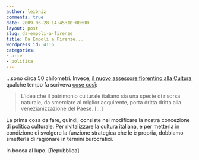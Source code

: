 ```yaml
---
author: leibniz
comments: true
date: 2009-06-28 14:45:10+00:00
layout: post
slug: da-empoli-a-firenze
title: Da Empoli a Firenze...
wordpress_id: 4116
categories:
- arte
- politica
---
```


...sono circa 50 chilometri. Invece, [il nuovo assessore fiorentino alla Cultura](http://firenze.repubblica.it/dettaglio/Comune-ecco-la-squadra-di-Renzi-Il-sindaco-presenta-la-nuova-giunta/1662269), qualche tempo fa scriveva [cose così](http://www.ibs.it/code/9788831789233/da-empoli-giuliano/sindrome-meucci-contro):


> L'idea che il patrimonio culturale italiano sia una specie di risorsa naturale, da smerciare al miglior acquirente, porta dritta dritta alla venezianizzazione del Paese. [...]

La prima cosa da fare, quindi, consiste nel modificare la nostra concezione di politica culturale. Per rivitalizzare la cultura italiana, e per metterla in condizione di svolgere la funzione strategica che le è propria, dobbiamo smetterla di ragionare in termini burocratici.


In bocca al lupo. [Repubblica]

